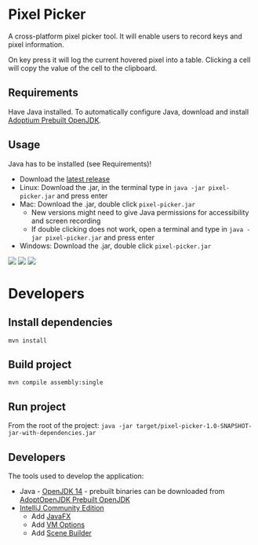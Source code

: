 # Pixel Picker
A cross-platform pixel picker tool. It will enable users to record keys and pixel information.

On key press it will log the current hovered pixel into a table. 
Clicking a cell will copy the value of the cell to the clipboard.

## Requirements
Have Java installed.
To automatically configure Java, download and install [Adoptium Prebuilt OpenJDK](https://adoptium.net).

## Usage
Java has to be installed (see Requirements)!
- Download the [latest release](https://github.com/bartduisters/pixel-picker/releases/)
- Linux: Download the .jar, in the terminal type in `java -jar pixel-picker.jar` and press enter
- Mac: Download the .jar, double click `pixel-picker.jar`
    - New versions might need to give Java permissions for accessibility and screen recording
    - If double clicking does not work, open a terminal and type in `java -jar pixel-picker.jar` and press enter
- Windows: Download the .jar, double click `pixel-picker.jar`

![](https://bartduisters.com/products/pixel-picker/1-0-0/pixel-picker-example.png)
![](https://bartduisters.com/products/pixel-picker/1-0-0/pixel-picker-example-mac.png)
![](https://bartduisters.com/products/pixel-picker/1-0-0/pixel-picker-example-win.png)

# Developers
## Install dependencies
`mvn install`

## Build project
`mvn compile assembly:single`

## Run project
From the root of the project:
```java -jar target/pixel-picker-1.0-SNAPSHOT-jar-with-dependencies.jar```

## Developers
The tools used to develop the application:
- Java - [OpenJDK 14](https://jdk.java.net/14/) - prebuilt binaries can be downloaded from [AdoptOpenJDK Prebuilt OpenJDK](https://adoptopenjdk.net/)
- [IntelliJ Community Edition](https://www.jetbrains.com/idea/)
    - Add [JavaFX](https://www.jetbrains.com/help/idea/javafx.html#add-javafx-lib)
    - Add [VM Options](https://www.jetbrains.com/help/idea/javafx.html#vm-options)
    - Add [Scene Builder](https://www.jetbrains.com/help/idea/opening-fxml-files-in-javafx-scene-builder.html#path_to_scene_builder)
    
